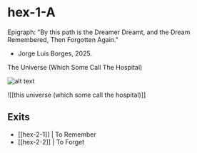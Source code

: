 # hex-1-A

Epigraph:
"By this path is the Dreamer Dreamt, and the Dream Remembered, Then Forgotten Again."
- Jorge Luis Borges, 2025.


The Universe (Which Some Call The Hospital)

![alt text](/Interface.png)


![[this universe (which some call the hospital)]]
## Exits
- [[hex-2-1]] | To Remember
- [[hex-2-2]] | To Forget 
